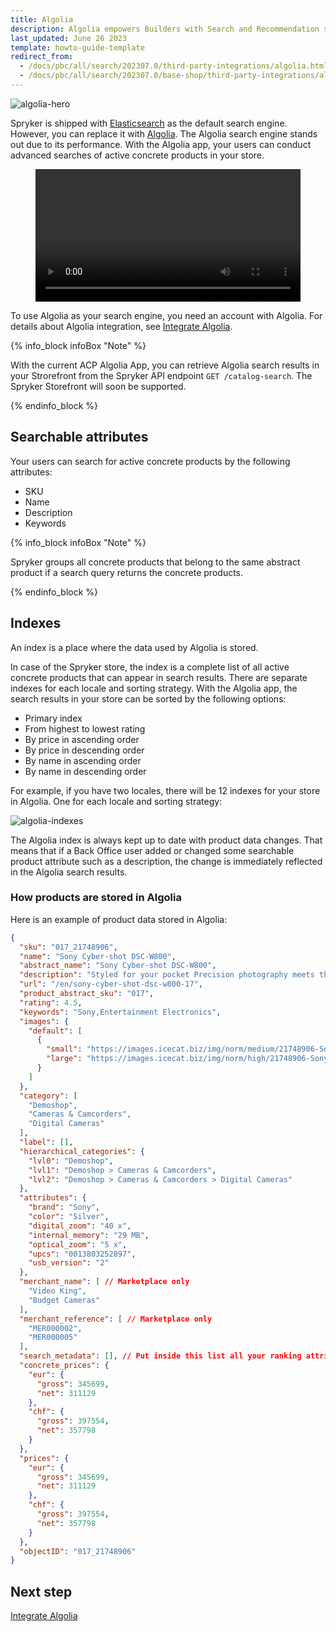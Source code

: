 ```yaml
---
title: Algolia
description: Algolia empowers Builders with Search and Recommendation services to create world-class digital experiences.
last_updated: June 26 2023
template: howto-guide-template
redirect_from:
  - /docs/pbc/all/search/202307.0/third-party-integrations/algolia.html  - 
  - /docs/pbc/all/search/202307.0/base-shop/third-party-integrations/algolia.html
---
```


![algolia-hero](https://spryker.s3.eu-central-1.amazonaws.com/docs/pbc/all/search/third-party-integrations/algolia/algolia-hero.png)

Spryker is shipped with [Elasticsearch](https://www.elastic.co/elasticsearch/) as the default search engine. However, you can replace it with [Algolia](https://www.algolia.com/). The Algolia search engine stands out due to its performance. With the Algolia app, your users can conduct advanced searches of active concrete products in your store.

<figure class="video_container">
    <video width="100%" height="auto" controls>
    <source src="https://spryker.s3.eu-central-1.amazonaws.com/docs/pbc/all/search/algolia/algolia/Algolia_ACPApp_Demo.mp4" type="video/mp4">
  </video>
</figure>

To use Algolia as your search engine, you need an account with Algolia. For details about Algolia integration, see [Integrate Algolia](/docs/pbc/all/search/{{page.version}}/base-shop/third-party-integrations/algolia/integrate-algolia.html).

{% info_block infoBox "Note" %}

With the current ACP Algolia App, you can retrieve Algolia search results in your Strorefront from the Spryker API endpoint `GET /catalog-search`. The Spryker Storefront will soon be supported.

{% endinfo_block %}

## Searchable attributes

Your users can search for active concrete products by the following attributes:

- SKU
- Name
- Description
- Keywords

{% info_block infoBox "Note" %}

Spryker groups all concrete products that belong to the same abstract product if a search query returns the concrete products.

{% endinfo_block %}

## Indexes

An index is a place where the data used by Algolia is stored.

In case of the Spryker store, the index is a complete list of all active concrete products that can appear in search results.
There are separate indexes for each locale and sorting strategy. With the Algolia app, the search results in your store can be sorted by the following options:

- Primary index
- From highest to lowest rating
- By price in ascending order
- By price in descending order
- By name in ascending order
- By name in descending order

For example, if you have two locales, there will be 12 indexes for your store in Algolia. One for each locale and sorting strategy:

![algolia-indexes](https://spryker.s3.eu-central-1.amazonaws.com/docs/pbc/all/search/algolia/algolia/algolia-index.png)

The Algolia index is always kept up to date with product data changes. That means that if a Back Office user added or changed some searchable product attribute such as a description, the change is immediately reflected in the Algolia search results.

### How products are stored in Algolia

Here is an example of product data stored in Algolia:

```json
{
  "sku": "017_21748906",
  "name": "Sony Cyber-shot DSC-W800",
  "abstract_name": "Sony Cyber-shot DSC-W800",
  "description": "Styled for your pocket Precision photography meets the portability of a smartphone. The W800 is small enough to take great photos, look good while doing it, and slip in your pocket. Shooting great photos and videos is easy with the W800. Buttons are positioned for ease of use, while a dedicated movie button makes shooting movies simple. The vivid 2.7-type Clear Photo LCD display screen lets you view your stills and play back movies with minimal effort. Whip out the W800 to capture crisp, smooth footage in an instant. At the press of a button, you can record blur-free 720 HD images with digital sound. Breathe new life into a picture by using built-in Picture Effect technology. There’s a range of modes to choose from – you don’t even have to download image-editing software.",
  "url": "/en/sony-cyber-shot-dsc-w800-17",
  "product_abstract_sku": "017",
  "rating": 4.5,
  "keywords": "Sony,Entertainment Electronics",
  "images": {
    "default": [
      {
        "small": "https://images.icecat.biz/img/norm/medium/21748906-Sony.jpg",
        "large": "https://images.icecat.biz/img/norm/high/21748906-Sony.jpg"
      }
    ]
  },
  "category": [
    "Demoshop",
    "Cameras & Camcorders",
    "Digital Cameras"
  ],
  "label": [],
  "hierarchical_categories": {
    "lvl0": "Demoshop",
    "lvl1": "Demoshop > Cameras & Camcorders",
    "lvl2": "Demoshop > Cameras & Camcorders > Digital Cameras"
  },
  "attributes": {
    "brand": "Sony",
    "color": "Silver",
    "digital_zoom": "40 x",
    "internal_memory": "29 MB",
    "optical_zoom": "5 x",
    "upcs": "0013803252897",
    "usb_version": "2"
  },
  "merchant_name": [ // Marketplace only
    "Video King",
    "Budget Cameras"
  ],
  "merchant_reference": [ // Marketplace only
    "MER000002",
    "MER000005"
  ],
  "search_metadata": [], // Put inside this list all your ranking attributes
  "concrete_prices": {
    "eur": {
      "gross": 345699,
      "net": 311129
    },
    "chf": {
      "gross": 397554,
      "net": 357798
    }
  },
  "prices": {
    "eur": {
      "gross": 345699,
      "net": 311129
    },
    "chf": {
      "gross": 397554,
      "net": 357798
    }
  },
  "objectID": "017_21748906"
}
```

## Next step
[Integrate Algolia](/docs/pbc/all/search/{{page.version}}/base-shop/third-party-integrations/integrate-algolia.html)

